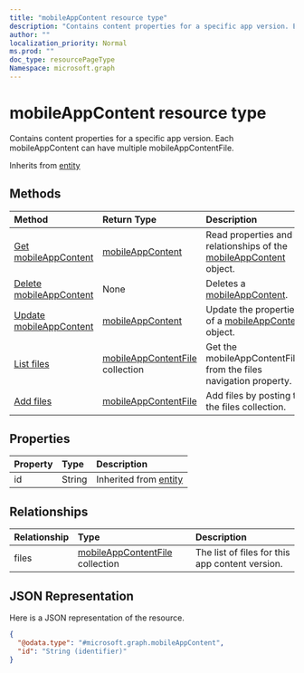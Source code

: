 ```yaml
---
title: "mobileAppContent resource type"
description: "Contains content properties for a specific app version. Each mobileAppContent can have multiple mobileAppContentFile."
author: ""
localization_priority: Normal
ms.prod: ""
doc_type: resourcePageType
Namespace: microsoft.graph
---
```



# mobileAppContent resource type

Contains content properties for a specific app version. Each mobileAppContent can have multiple mobileAppContentFile.


Inherits from [entity](../resources/entity.md)

## Methods
|Method|Return Type|Description|
|:---|:---|:---|
|[Get mobileAppContent](../api/mobileappcontent-get.md)|[mobileAppContent](../resources/mobileAppContent.md)|Read properties and relationships of the [mobileAppContent](../resources/mobileappcontent.md) object.|
|[Delete mobileAppContent](../api/mobileappcontent-delete.md)|None|Deletes a [mobileAppContent](../resources/mobileappcontent.md).|
|[Update mobileAppContent](../api/mobileappcontent-update.md)|[mobileAppContent](../resources/mobileAppContent.md)|Update the properties of a [mobileAppContent](../resources/mobileappcontent.md) object.|
|[List files](../api/mobileappcontent-list-files.md)|[mobileAppContentFile](../resources/mobileAppContentFile.md) collection|Get the mobileAppContentFiles from the files navigation property.|
|[Add files](../api/mobileappcontent-post-files.md)|[mobileAppContentFile](../resources/mobileAppContentFile.md)|Add files by posting to the files collection.|

## Properties
|Property|Type|Description|
|:---|:---|:---|
|id|String| Inherited from [entity](../resources/entity.md)|

## Relationships
|Relationship|Type|Description|
|:---|:---|:---|
|files|[mobileAppContentFile](../resources/mobileAppContentFile.md) collection|The list of files for this app content version.|

## JSON Representation
Here is a JSON representation of the resource.
<!-- {
  "blockType": "resource",
  "keyProperty": "id",
  "@odata.type": "microsoft.graph.mobileAppContent",
  "baseType": "microsoft.graph.entity",
  "openType": false
}
-->
``` json
{
  "@odata.type": "#microsoft.graph.mobileAppContent",
  "id": "String (identifier)"
}
```

